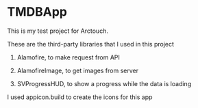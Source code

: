 # TMDBApp

This is my test project for Arctouch. 

These are the third-party libraries that I used in this project

1. Alamofire,
to make request from API

2. AlamofireImage,
to get images from server

3. SVProgressHUD,
to show a progress while the data is loading


I used appicon.build to create the icons for this app

